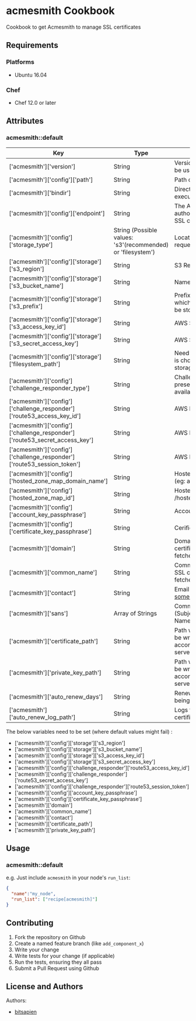 # acmesmith Cookbook

Cookbook to get Acmesmith to manage SSL certificates

## Requirements

### Platforms

- Ubuntu 16.04

### Chef

- Chef 12.0 or later

## Attributes


### acmesmith::default

| Key | Type | Description | Default |
|-----|------|-------------|---------|
| ['acmesmith']['version'] |String |Version number of gem to be used. | '0.6.1' |
| ['acmesmith']['config']['path'] |String |Path of the config file | '/tmp' # set this |
| ['acmesmith']['bindir'] |String |Directory where the gem's executables will reside. | '/usr/local/bin' |
| ['acmesmith']['config']['endpoint'] |String |The ACME endpoint for authorization/request of SSL certificates. | 'https://acme-staging.api.letsencrypt.org/' # set this |
| ['acmesmith']['config']['storage_type'] |String (Possible values: 's3'(recommended) or 'filesystem') |Location repo for the requested certificates.  | 's3' |
| ['acmesmith']['config']['storage']['s3_region'] |String |S3 Region | 'us-east-1' # set this |
| ['acmesmith']['config']['storage']['s3_bucket_name'] |String |Name of the S3 bucket | 'some-bucket' # set this |
| ['acmesmith']['config']['storage']['s3_prefix'] |String |Prefix/Namespace under which the certificates will be stored on S# | '' |
| ['acmesmith']['config']['storage']['s3_access_key_id'] |String |AWS S3 Access Key ID | '' # set this |
| ['acmesmith']['config']['storage']['s3_secret_access_key'] |String |AWS S3 Access Secret | '' # set this |
| ['acmesmith']['config']['storage']['filesystem_path'] |String |Need to set if 'filesystem' is chosen as the storage_type | '/tmp/keys' |
| ['acmesmith']['config']['challenge_responder_type'] |String |Challenge responder, presently only 'route53' is available. | 'route53' |
| ['acmesmith']['config']['challenge_responder']['route53_access_key_id'] |String |AWS R53 Access Key ID | '' # set this |
| ['acmesmith']['config']['challenge_responder']['route53_secret_access_key'] |String |AWS R53 Access Secret | '' # set this |
| ['acmesmith']['config']['challenge_responder']['route53_session_token'] |String |AWS R53 Session Token | '' # set this |
| ['acmesmith']['config']['hosted_zone_map_domain_name'] |String |Hosted Zone Domain Name (eg: abc.com.) | '' |
| ['acmesmith']['config']['hosted_zone_map_id'] |String |Hosted Zone Map ID (eg: /hosted_zone/DEADBEEF) | '' |
| ['acmesmith']['config']['account_key_passphrase'] |String |Account Key Passphrase | 'password' # set this |
| ['acmesmith']['config']['certificate_key_passphrase'] |String |Cerificate Key Passphrase | 'secret' # set this |
| ['acmesmith']['domain'] |String |Domain for which SSL certificates need to be fetched (eg. abc.com) | '' # set this |
| ['acmesmith']['common_name'] |String |Common Name for which SSL certificates need to be fetched (eg. xyz.abc.com) | '' # set this |
| ['acmesmith']['contact'] |String |Email ID of owner (eg. someone@something.com) | '' # set this |
| ['acmesmith']['sans'] |Array of Strings |Comma seperated SANs (Subject Alternative Names) | [] |
| ['acmesmith']['certificate_path'] |String |Path where Certificate will be written to (Set this according to your web server's configuration) | '' # set this |
| ['acmesmith']['private_key_path'] |String |Path where Private Key will be written to (Set this according to your web server's configuration) | '' # set this |
| ['acmesmith']['auto_renew_days'] |String |Renew certificates which being expired soon | '5' |
| ['acmesmith']['auto_renew_log_path'] |String |Logs for cron that renews certificates | '/tmp/acmesmith-renewal.log' |

The below variables need to be set (where default values might fail) :

* ['acmesmith']['config']['storage']['s3_region']
* ['acmesmith']['config']['storage']['s3_bucket_name']
* ['acmesmith']['config']['storage']['s3_access_key_id']
* ['acmesmith']['config']['storage']['s3_secret_access_key']
* ['acmesmith']['config']['challenge_responder']['route53_access_key_id']
* ['acmesmith']['config']['challenge_responder']['route53_secret_access_key']
* ['acmesmith']['config']['challenge_responder']['route53_session_token']
* ['acmesmith']['config']['account_key_passphrase']
* ['acmesmith']['config']['certificate_key_passphrase']
* ['acmesmith']['domain']
* ['acmesmith']['common_name']
* ['acmesmith']['contact']
* ['acmesmith']['certificate_path']
* ['acmesmith']['private_key_path']

## Usage

### acmesmith::default


e.g.
Just include `acmesmith` in your node's `run_list`:

```json
{
  "name":"my_node",
  "run_list": ["recipe[acmesmith]"]
}
```



## Contributing

1. Fork the repository on Github
2. Create a named feature branch (like `add_component_x`)
3. Write your change
4. Write tests for your change (if applicable)
5. Run the tests, ensuring they all pass
6. Submit a Pull Request using Github

## License and Authors

Authors:

- [bitsapien](https://github.com/bitsapien)

